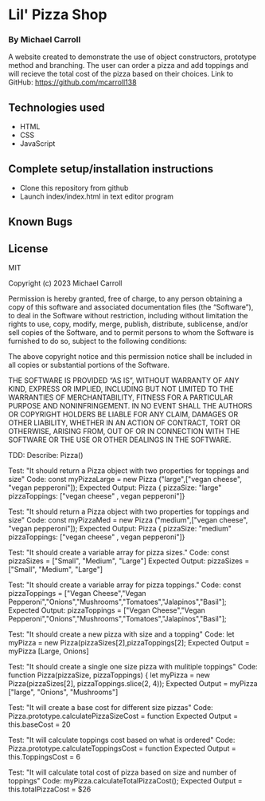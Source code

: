 # **Lil' Pizza Shop**

### By Michael Carroll

A website created to demonstrate the use of object constructors, prototype method and branching. The user can order a pizza and add toppings and will recieve the total cost of the pizza based on their choices.
Link to GitHub: https://github.com/mcarroll138

## Technologies used 
- HTML
- CSS
- JavaScript

## Complete setup/installation instructions 
- Clone this repository from github
- Launch index/index.html in text editor program

## Known Bugs

## License
MIT

Copyright (c) 2023 Michael Carroll

Permission is hereby granted, free of charge, to any person obtaining a copy of this software and associated documentation files (the “Software”), to deal in the Software without restriction, including without limitation the rights to use, copy, modify, merge, publish, distribute, sublicense, and/or sell copies of the Software, and to permit persons to whom the Software is furnished to do so, subject to the following conditions:

The above copyright notice and this permission notice shall be included in all copies or substantial portions of the Software.

THE SOFTWARE IS PROVIDED “AS IS”, WITHOUT WARRANTY OF ANY KIND, EXPRESS OR IMPLIED, INCLUDING BUT NOT LIMITED TO THE WARRANTIES OF MERCHANTABILITY, FITNESS FOR A PARTICULAR PURPOSE AND NONINFRINGEMENT. IN NO EVENT SHALL THE AUTHORS OR COPYRIGHT HOLDERS BE LIABLE FOR ANY CLAIM, DAMAGES OR OTHER LIABILITY, WHETHER IN AN ACTION OF CONTRACT, TORT OR OTHERWISE, ARISING FROM, OUT OF OR IN CONNECTION WITH THE SOFTWARE OR THE USE OR OTHER DEALINGS IN THE SOFTWARE.

TDD:
Describe: Pizza()

Test: "It should return a Pizza object with two properties for toppings and size"
Code: const myPizzaLarge = new Pizza ("large",["vegan cheese", "vegan pepperoni"]);
Expected Output: Pizza { pizzaSize: "large" pizzaToppings: ["vegan cheese" , vegan pepperoni"]}

Test: "It should return a Pizza object with two properties for toppings and size"
Code: const myPizzaMed = new Pizza ("medium",["vegan cheese", "vegan pepperoni"]);
Expected Output: Pizza { pizzaSize: "medium" pizzaToppings: ["vegan cheese" , vegan pepperoni"]}

Test: "It should create a variable array for pizza sizes."
Code: const pizzaSizes = ["Small", "Medium", "Large"]
Expected Output: pizzaSizes = ["Small", "Medium", "Large"]

Test: "It should create a variable array for pizza toppings."
Code: const pizzaToppings = ["Vegan Cheese","Vegan Pepperoni","Onions","Mushrooms","Tomatoes","Jalapinos","Basil"];
Expected Output: pizzaToppings = ["Vegan Cheese","Vegan Pepperoni","Onions","Mushrooms","Tomatoes","Jalapinos","Basil"];

Test: "It should create a new pizza with size and a topping"
Code: let myPizza = new Pizza(pizzaSizes[2],pizzaToppings[2];
Expected Output = myPizza [Large, Onions]

Test: "It should create a single one size pizza with mulitiple toppings"
Code: function Pizza(pizzaSize, pizzaToppings) {
let myPizza = new Pizza(pizzaSizes[2], pizzaToppings.slice(2, 4));
Expected Output = myPizza ["large", "Onions", "Mushrooms"]

Test: "It will create a base cost for different size pizzas"
Code: Pizza.prototype.calculatePizzaSizeCost = function
Expected Output = this.baseCost = 20

Test: "It will calculate toppings cost based on what is ordered"
Code: Pizza.prototype.calculateToppingsCost = function
Expected Output = this.ToppingsCost = 6

Test: "It will calculate total cost of pizza based on size and number of toppings"
Code: myPizza.calculateTotalPizzaCost();
Expected Output = this.totalPizzaCost = $26